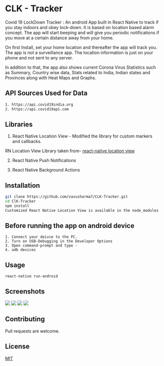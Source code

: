 # CLK - Tracker

Covid 19 LockDown Tracker : 
An android App built in React Native to track if you stay indoors and obey lock-down. It is based on location based alarm concept. The app will start beeping and will give you periodic notifications if you move at a certain distance away from your home.

On first Install, set your home location and thereafter the app will track you.
The app is not a surveillance app. The location information is just on your phone and not sent to any server.

In addition to that, the app also shows current Corona Virus Statistics such as Summary, Country wise data, Stats related to India, Indian states and Provinces along with Heat Maps and Graphs. 

## API Sources Used for Data
``` bash
1. https://api.covid19india.org
2. https://api.covid19api.com

```
## Libraries 

1. React Native Location View - Modified the library for custom markers and callbacks.

RN Location View Library taken from-
[react-native location view](https://github.com/superapp/react-native-location-view/)

2. React Native Push Notifications

3. React Native Background Actions


## Installation

```bash
git clone https://github.com/vasusharma7/CLK-Tracker.git
cd ClK-Tracker
npm install
Customized React Native Location View is available in the node_modules folder.
```
## Before running the app on android device

``` react-native
1. Connect your deivce to the PC.
2. Turn on USB-Debugging in the Developer Options
3. Open command-prompt and type - 
4. adb devices
```

## Usage

``` react-native
react-native run-android
```
## Screenshots
![](https://github.com/vasusharma7/CLK-Tracker/blob/master/screenshots/11.jpg) ![](https://github.com/vasusharma7/CLK-Tracker/blob/master/screenshots/9.jpg) ![](https://github.com/vasusharma7/CLK-Tracker/blob/master/screenshots/10.jpg) ![](https://github.com/vasusharma7/CLK-Tracker/blob/master/screenshots/7.jpg)

## Contributing
Pull requests are welcome.

## License
[MIT](https://choosealicense.com/licenses/mit/)
